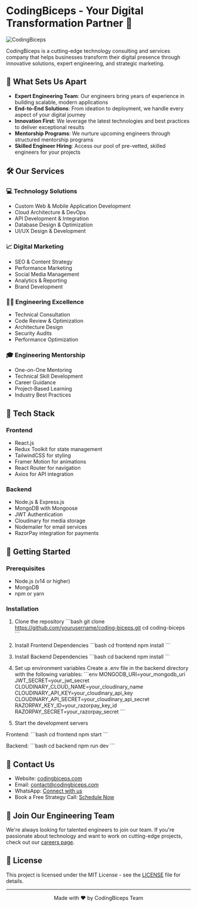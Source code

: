 # CodingBiceps - Your Digital Transformation Partner 🚀

![CodingBiceps](https://your-image-url.com/logo.png)

CodingBiceps is a cutting-edge technology consulting and services company that helps businesses transform their digital presence through innovative solutions, expert engineering, and strategic marketing.

## 🌟 What Sets Us Apart

- **Expert Engineering Team**: Our engineers bring years of experience in building scalable, modern applications
- **End-to-End Solutions**: From ideation to deployment, we handle every aspect of your digital journey
- **Innovation First**: We leverage the latest technologies and best practices to deliver exceptional results
- **Mentorship Programs**: We nurture upcoming engineers through structured mentorship programs
- **Skilled Engineer Hiring**: Access our pool of pre-vetted, skilled engineers for your projects

## 🛠️ Our Services

### 💻 Technology Solutions
- Custom Web & Mobile Application Development
- Cloud Architecture & DevOps
- API Development & Integration
- Database Design & Optimization
- UI/UX Design & Development

### 📈 Digital Marketing
- SEO & Content Strategy
- Performance Marketing
- Social Media Management
- Analytics & Reporting
- Brand Development

### 👨‍💻 Engineering Excellence
- Technical Consultation
- Code Review & Optimization
- Architecture Design
- Security Audits
- Performance Optimization

### 🎓 Engineering Mentorship
- One-on-One Mentoring
- Technical Skill Development
- Career Guidance
- Project-Based Learning
- Industry Best Practices

## 🔧 Tech Stack

### Frontend
- React.js
- Redux Toolkit for state management
- TailwindCSS for styling
- Framer Motion for animations
- React Router for navigation
- Axios for API integration

### Backend
- Node.js & Express.js
- MongoDB with Mongoose
- JWT Authentication
- Cloudinary for media storage
- Nodemailer for email services
- RazorPay integration for payments

## 🚀 Getting Started

### Prerequisites
- Node.js (v14 or higher)
- MongoDB
- npm or yarn

### Installation

1. Clone the repository
\`\`\`bash
git clone https://github.com/yourusername/coding-biceps.git
cd coding-biceps
\`\`\`

2. Install Frontend Dependencies
\`\`\`bash
cd frontend
npm install
\`\`\`

3. Install Backend Dependencies
\`\`\`bash
cd backend
npm install
\`\`\`

4. Set up environment variables
Create a .env file in the backend directory with the following variables:
\`\`\`env
MONGODB_URI=your_mongodb_uri
JWT_SECRET=your_jwt_secret
CLOUDINARY_CLOUD_NAME=your_cloudinary_name
CLOUDINARY_API_KEY=your_cloudinary_api_key
CLOUDINARY_API_SECRET=your_cloudinary_api_secret
RAZORPAY_KEY_ID=your_razorpay_key_id
RAZORPAY_SECRET=your_razorpay_secret
\`\`\`

5. Start the development servers

Frontend:
\`\`\`bash
cd frontend
npm start
\`\`\`

Backend:
\`\`\`bash
cd backend
npm run dev
\`\`\`

## 📱 Contact Us

- Website: [codingbiceps.com](https://codingbiceps.com)
- Email: contact@codingbiceps.com
- WhatsApp: [Connect with us](https://wa.me/yournumber)
- Book a Free Strategy Call: [Schedule Now](https://codingbiceps.com/contact)

## 🤝 Join Our Engineering Team

We're always looking for talented engineers to join our team. If you're passionate about technology and want to work on cutting-edge projects, check out our [careers page](https://codingbiceps.com/careers).

## 📄 License

This project is licensed under the MIT License - see the [LICENSE](LICENSE) file for details.

---

<p align="center">Made with ❤️ by CodingBiceps Team</p> 